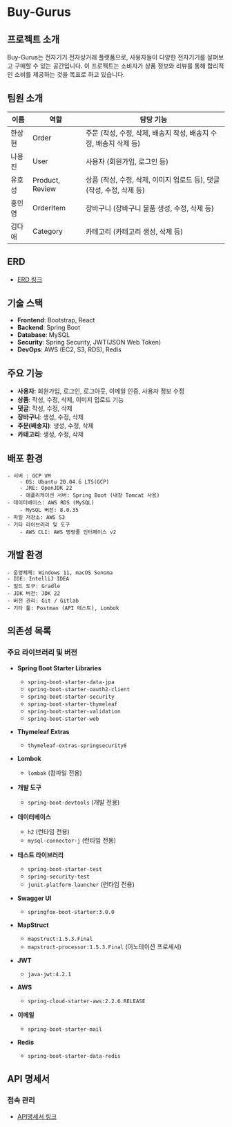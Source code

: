 # Buy-Gurus

## 프로젝트 소개
Buy-Gurus는 전자기기 전자상거래 플랫폼으로, 사용자들이 다양한 전자기기를 살펴보고 구매할 수 있는 공간입니다. 이 프로젝트는 소비자가 상품 정보와 리뷰를 통해 합리적인 소비를 제공하는 것을 목표로 하고 있습니다.

## 팀원 소개
| 이름   | 역할    | 담당 기능                        |
|--------|---------|----------------------------------|
| 한상현 | Order   | 주문 (작성, 수정, 삭제, 배송지 작성, 배송지 수정, 배송지 삭제 등)   |
| 나용진 | User    | 사용자 (회원가입, 로그인 등)   |
| 유호성 | Product, Review  | 상품 (작성, 수정, 삭제, 이미지 업로드 등), 댓글 (작성, 수정, 삭제 등)   |
| 홍민영 | OrderItem   | 장바구니 (장바구니 물품 생성, 수정, 삭제 등)   |
| 김다애 | Category   | 카테고리 (카테고리 생성, 삭제 등)   |

## ERD
- [ERD 링크](https://www.erdcloud.com/d/XEQxhup44GQxREX7b)

## 기술 스택
- **Frontend**: Bootstrap, React
- **Backend**: Spring Boot
- **Database**: MySQL
- **Security**: Spring Security, JWT(JSON Web Token)
- **DevOps**: AWS (EC2, S3, RDS), Redis

## 주요 기능
- **사용자**: 회원가입, 로그인, 로그아웃, 이메일 인증, 사용자 정보 수정
- **상품**: 작성, 수정, 삭제, 이미지 업로드 기능
- **댓글**: 작성, 수정, 삭제
- **장바구니**: 생성, 수정, 삭제
- **주문(배송지)**: 생성, 수정, 삭제
- **카테고리**: 생성, 수정, 삭제

## 배포 환경
```
- 서버 : GCP VM
    - OS: Ubuntu 20.04.6 LTS(GCP)
    - JRE: OpenJDK 22
    - 애플리케이션 서버: Spring Boot (내장 Tomcat 사용)
- 데이터베이스: AWS RDS (MySQL)
    - MySQL 버전: 8.0.35
- 파일 저장소: AWS S3
- 기타 라이브러리 및 도구
    - AWS CLI: AWS 명령줄 인터페이스 v2
```

## 개발 환경
```
- 운영체제: Windows 11, macOS Sonoma
- IDE: IntelliJ IDEA
- 빌드 도구: Gradle
- JDK 버전: JDK 22
- 버전 관리: Git / Gitlab
- 기타 툴: Postman (API 테스트), Lombok
```

## 의존성 목록
### 주요 라이브러리 및 버전
- **Spring Boot Starter Libraries**
  - `spring-boot-starter-data-jpa`
  - `spring-boot-starter-oauth2-client`
  - `spring-boot-starter-security`
  - `spring-boot-starter-thymeleaf`
  - `spring-boot-starter-validation`
  - `spring-boot-starter-web`
  
- **Thymeleaf Extras**
  - `thymeleaf-extras-springsecurity6`

- **Lombok**
  - `lombok` (컴파일 전용)

- **개발 도구**
  - `spring-boot-devtools` (개발 전용)

- **데이터베이스**
  - `h2` (런타임 전용)
  - `mysql-connector-j` (런타임 전용)

- **테스트 라이브러리**
  - `spring-boot-starter-test`
  - `spring-security-test`
  - `junit-platform-launcher` (런타임 전용)

- **Swagger UI**
  - `springfox-boot-starter:3.0.0`

- **MapStruct**
  - `mapstruct:1.5.3.Final`
  - `mapstruct-processor:1.5.3.Final` (어노테이션 프로세서)

- **JWT**
  - `java-jwt:4.2.1`

- **AWS**
  - `spring-cloud-starter-aws:2.2.6.RELEASE`

- **이메일**
  - `spring-boot-starter-mail`

- **Redis**
  - `spring-boot-starter-data-redis`



## API 명세서
### 접속 관리
- [API명세서 링크](https://www.notion.so/elice-track/API-3736518d004341ffb20e39cedd8975d1)
